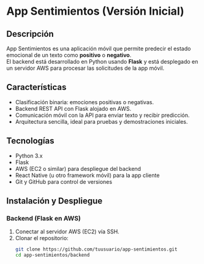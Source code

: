 # App Sentimientos (Versión Inicial)

## Descripción
App Sentimientos es una aplicación móvil que permite predecir el estado emocional de un texto como **positivo** o **negativo**.  
El backend está desarrollado en Python usando **Flask** y está desplegado en un servidor AWS para procesar las solicitudes de la app móvil.

## Características
- Clasificación binaria: emociones positivas o negativas.
- Backend REST API con Flask alojado en AWS.
- Comunicación móvil con la API para enviar texto y recibir predicción.
- Arquitectura sencilla, ideal para pruebas y demostraciones iniciales.

## Tecnologías
- Python 3.x
- Flask
- AWS (EC2 o similar) para despliegue del backend
- React Native (u otro framework móvil) para la app cliente
- Git y GitHub para control de versiones

## Instalación y Despliegue

### Backend (Flask en AWS)

1. Conectar al servidor AWS (EC2) vía SSH.
2. Clonar el repositorio:
   ```bash
   git clone https://github.com/tuusuario/app-sentimientos.git
   cd app-sentimientos/backend

